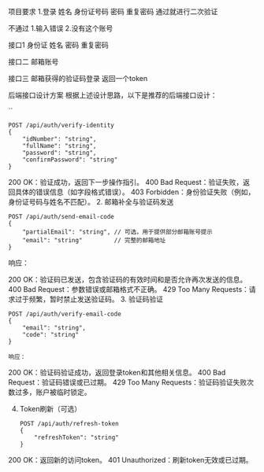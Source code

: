 项目要求
1.登录
    姓名
    身份证号码
    密码
    重复密码
        通过就进行二次验证 


不通过 1.输入错误
              2.没有这个账号
        

接口1 身份证 姓名 密码 重复密码

接口二 邮箱账号

接口三 邮箱获得的验证码登录 返回一个token

后端接口设计方案
根据上述设计思路，以下是推荐的后端接口设计：

``

```
POST /api/auth/verify-identity
{
    "idNumber": "string",
    "fullName": "string",
    "password": "string",
    "confirmPassword": "string"
}
```

200 OK：验证成功，返回下一步操作指引。
400 Bad Request：验证失败，返回具体的错误信息（如字段格式错误）。
403 Forbidden：身份验证失败（例如，身份证号码与姓名不匹配）。
2. 邮箱补全与验证码发送
   
   ```
   POST /api/auth/send-email-code
   {
       "partialEmail": "string", // 可选，用于提供部分邮箱账号提示
       "email": "string"         // 完整的邮箱地址
   }
   ```
   
   
   响应：

200 OK：验证码已发送，包含验证码的有效时间和是否允许再次发送的信息。
400 Bad Request：参数错误或邮箱格式不正确。
429 Too Many Requests：请求过于频繁，暂时禁止发送验证码。
3. 验证码验证
   
   ```
   POST /api/auth/verify-email-code
   {
       "email": "string",
       "code": "string"
   }
   
   响应：
   ```

200 OK：验证码验证成功，返回登录token和其他相关信息。
400 Bad Request：验证码错误或已过期。
429 Too Many Requests：验证码验证失败次数过多，账户被临时锁定。

4. Token刷新（可选）
   
   
   ```
   POST /api/auth/refresh-token
   {
       "refreshToken": "string"
   }
   ```
   
   

200 OK：返回新的访问token。
401 Unauthorized：刷新token无效或已过期。